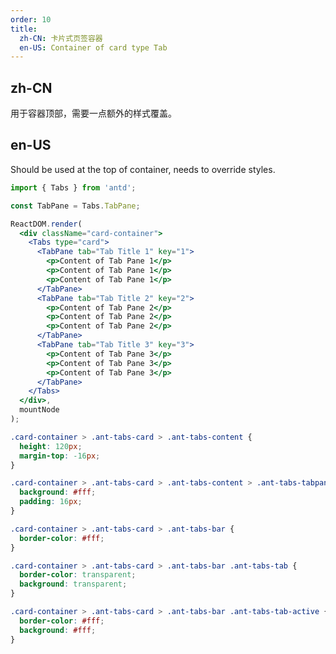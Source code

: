 ```yaml
---
order: 10
title:
  zh-CN: 卡片式页签容器
  en-US: Container of card type Tab
---
```


## zh-CN

用于容器顶部，需要一点额外的样式覆盖。

## en-US

Should be used at the top of container, needs to override styles.

````jsx
import { Tabs } from 'antd';

const TabPane = Tabs.TabPane;

ReactDOM.render(
  <div className="card-container">
    <Tabs type="card">
      <TabPane tab="Tab Title 1" key="1">
        <p>Content of Tab Pane 1</p>
        <p>Content of Tab Pane 1</p>
        <p>Content of Tab Pane 1</p>
      </TabPane>
      <TabPane tab="Tab Title 2" key="2">
        <p>Content of Tab Pane 2</p>
        <p>Content of Tab Pane 2</p>
        <p>Content of Tab Pane 2</p>
      </TabPane>
      <TabPane tab="Tab Title 3" key="3">
        <p>Content of Tab Pane 3</p>
        <p>Content of Tab Pane 3</p>
        <p>Content of Tab Pane 3</p>
      </TabPane>
    </Tabs>
  </div>,
  mountNode
);
````

````css
.card-container > .ant-tabs-card > .ant-tabs-content {
  height: 120px;
  margin-top: -16px;
}

.card-container > .ant-tabs-card > .ant-tabs-content > .ant-tabs-tabpane {
  background: #fff;
  padding: 16px;
}

.card-container > .ant-tabs-card > .ant-tabs-bar {
  border-color: #fff;
}

.card-container > .ant-tabs-card > .ant-tabs-bar .ant-tabs-tab {
  border-color: transparent;
  background: transparent;
}

.card-container > .ant-tabs-card > .ant-tabs-bar .ant-tabs-tab-active {
  border-color: #fff;
  background: #fff;
}
````

<style>
#components-tabs-demo-card-top .code-box-demo {
  background: #F5F5F5;
  overflow: hidden;
  padding: 24px;
}
</style>
